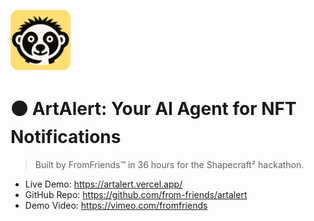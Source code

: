 ![artalert-logo](public/artalert-logo.png)

# ⚫ ArtAlert: Your AI Agent for NFT Notifications
> Built by FromFriends™ in 36 hours for the Shapecraft² hackathon.

- Live Demo: https://artalert.vercel.app/
- GitHub Repo: https://github.com/from-friends/artalert
- Demo Video: https://vimeo.com/fromfriends
